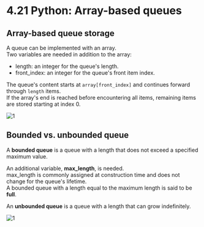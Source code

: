 # 4.21 Python: Array-based queues

## Array-based queue storage
A queue can be implemented with an array.   
Two variables are needed in addition to the array:

* length: an integer for the queue's length.
* front_index: an integer for the queue's front item index.

The queue's content starts at ``array[front_index]`` and continues forward through ``length`` items.   
If the array's end is reached before encountering all items, remaining items are stored starting at index 0.

![1](https://github.com/ijaejun1025/CIS223-Algorithms/assets/154036705/0cac6c9d-9246-4846-b391-42e86f1a66ec)

## Bounded vs. unbounded queue
A **bounded queue** is a queue with a length that does not exceed a specified maximum value.   

An additional variable, **max_length**, is needed.   
max_length is commonly assigned at construction time and does not change for the queue's lifetime.   
A bounded queue with a length equal to the maximum length is said to be **full**.   

An **unbounded queue** is a queue with a length that can grow indefinitely.   

![1](https://github.com/ijaejun1025/CIS223-Algorithms/assets/154036705/6885a672-169d-4c02-99d1-e6c66684d16e)
